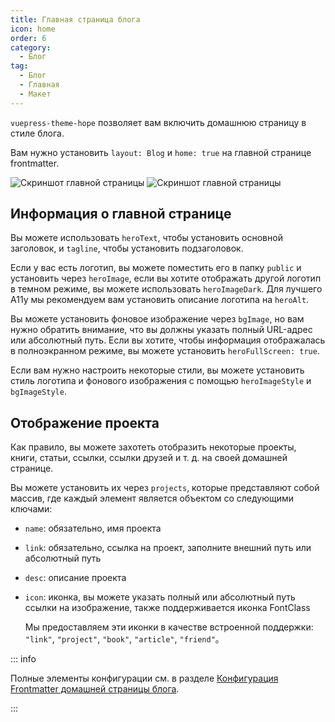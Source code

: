 ```yaml
---
title: Главная страница блога
icon: home
order: 6
category:
  - Блог
tag:
  - Блог
  - Главная
  - Макет
---
```


`vuepress-theme-hope` позволяет вам включить домашнюю страницу в стиле блога.

Вам нужно установить `layout: Blog` и `home: true` на главной странице frontmatter.

<!-- more -->

![Скриншот главной страницы](./assets/blog-light.png#light)
![Скриншот главной страницы](./assets/blog-dark.png#dark)

## Информация о главной странице

Вы можете использовать `heroText`, чтобы установить основной заголовок, и `tagline`, чтобы установить подзаголовок.

Если у вас есть логотип, вы можете поместить его в папку `public` и установить через `heroImage`, если вы хотите отображать другой логотип в темном режиме, вы можете использовать `heroImageDark`. Для лучшего A11y мы рекомендуем вам установить описание логотипа на `heroAlt`.

Вы можете установить фоновое изображение через `bgImage`, но вам нужно обратить внимание, что вы должны указать полный URL-адрес или абсолютный путь. Если вы хотите, чтобы информация отображалась в полноэкранном режиме, вы можете установить `heroFullScreen: true`.

Если вам нужно настроить некоторые стили, вы можете установить стиль логотипа и фонового изображения с помощью `heroImageStyle` и `bgImageStyle`.

## Отображение проекта

Как правило, вы можете захотеть отобразить некоторые проекты, книги, статьи, ссылки, ссылки друзей и т. д. на своей домашней странице.

Вы можете установить их через `projects`, которые представляют собой массив, где каждый элемент является объектом со следующими ключами:

- `name`: обязательно, имя проекта
- `link`: обязательно, ссылка на проект, заполните внешний путь или абсолютный путь
- `desc`: описание проекта
- `icon`: иконка, вы можете указать полный или абсолютный путь ссылки на изображение, также поддерживается иконка FontClass

  Мы предоставляем эти иконки в качестве встроенной поддержки: `"link"`, `"project"`, `"book"`, `"article"`, `"friend"`。

::: info

Полные элементы конфигурации см. в разделе [Конфигурация Frontmatter домашней страницы блога](../../config/frontmatter/blog-home.md).

:::
